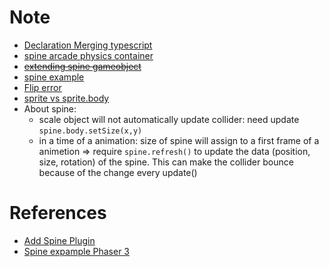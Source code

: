 # Note
- [Declaration Merging typescript](https://www.typescriptlang.org/docs/handbook/declaration-merging.html)
- [spine arcade physics container](https://blog.ourcade.co/posts/2020/simple-phaser-3-spine-arcade-physics-container/)
- [~~extending spine gameobject~~](https://phaser.discourse.group/t/extending-spinegameobject/8580/3)
- [spine example](https://phaser.discourse.group/t/phaser-3-spine-examples-change-skins-animations-and-attachments/1042)
- [Flip error](https://github.com/photonstorm/phaser/issues/5016)
- [sprite vs sprite.body](https://phaser.discourse.group/t/solved-setsize-not-working-on-scaled-sprites/3714)
- About spine:
  - scale object will not automatically update collider: need update `spine.body.setSize(x,y)`
  - in a time of a animation: size of spine will assign to a first frame of a animetion => require `spine.refresh()` to update the data (position, size, rotation) of the spine. This can make the collider bounce because of the change every update()
# References
- [Add Spine Plugin](https://blog.ourcade.co/posts/2020/phaser-3-parcel-typescript-spine/)
- [Spine expample Phaser 3](https://labs.phaser.io/index.html?dir=spine/&q=)